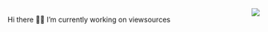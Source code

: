 <div>
  <div>
    <p style="float:left;">Hi there 👋</p>
    <p style="float:left;">🔭 I’m currently working on viewsources </p>
    <img src="https://github-readme-stats.vercel.app/api?username=Yohann0617&count_private=true&show_icons=true" style="float:right;" />
  </div>
</div>
<!--
**Yohann0617/Yohann0617** is a ✨ _special_ ✨ repository because its `README.md` (this file) appears on your GitHub profile.

Here are some ideas to get you started:

- 🔭 I’m currently working on ...
- 🌱 I’m currently learning ...
- 👯 I’m looking to collaborate on ...
- 🤔 I’m looking for help with ...
- 💬 Ask me about ...
- 📫 How to reach me: ...
- 😄 Pronouns: ...
- ⚡ Fun fact: ...
-->
